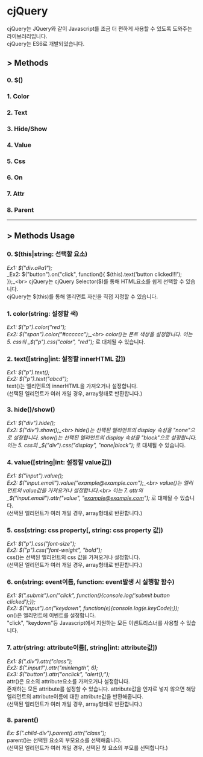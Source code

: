 # cjQuery
cjQuery는 JQuery와 같이 Javascript를 조금 더 편하게 사용할 수 있도록 도와주는 라이브러리입니다.<br>
cjQuery는 ES6로 개발되었습니다.

## > Methods
### 0. $()
### 1. Color
### 2. Text
### 3. Hide/Show
### 4. Value
### 5. Css
### 6. On
### 7. Attr
### 8. Parent

***

## > Methods Usage

### 0. $(this|string: 선택할 요소)
_Ex1: $("div.a#a1");_<br>
_Ex2: $("button").on("click", function(){ $(this).text('button clicked!!!'); });_<br>
cjQuery는 cjQuery Selector($)를 통해 HTML요소를 쉽게 선택할 수 있습니다.<br>
cjQuery는 $(this)를 통해 엘리먼트 자신을 직접 지정할 수 있습니다.

### 1. color(string: 설정할 색)
_Ex1: $("p").color("red");_<br>
_Ex2: $("span").color("#cccccc");_<br>
color()는 폰트 색상을 설정합니다.
이는 5. css의 _$("p").css("color", "red");_ 로 대체될 수 있습니다.<br>

### 2. text([string|int: 설정할 innerHTML 값])
_Ex1: $("p").text();_<br>
_Ex2: $("p").text("abcd");_<br>
text()는 엘리먼트의 innerHTML을 가져오거나 설정합니다.<br>
(선택된 엘리먼트가 여러 개일 경우, array형태로 반환합니다.)


### 3. hide()/show()
_Ex1: $("div").hide();_<br>
_Ex2: $("div").show();_<br>
hide()는 선택된 엘리먼트의 display 속성을 "none"으로 설정합니다.
show()는 선택된 엘리먼트의 display 속성을 "block"으로 설정합니다.
이는 5. css의 _$("div").css("display", "none|block");_ 로 대체될 수 있습니다.<br>

### 4. value([string|int: 설정할 value값])
_Ex1: $("input").value();_<br>
_Ex2: $("input.email").value("example@example.com");_<br>
value()는 엘리먼트의 value값을 가져오거나 설정합니다.<br>
이는 7. attr의 _$("input.email").attr("value", "example@example.com");_ 로 대체될 수 있습니다.<br>
(선택된 엘리먼트가 여러 개일 경우, array형태로 반환합니다.)

### 5. css(string: css property[, string: css property 값])
_Ex1: $("p").css("font-size");_<br>
_Ex2: $("p").css("font-weight", "bold");_<br>
css()는 선택된 엘리먼트의 css 값을 가져오거나 설정합니다.<br>
(선택된 엘리먼트가 여러 개일 경우, array형태로 반환합니다.)

### 6. on(string: event이름, function: event발생 시 실행할 함수)
_Ex1: $(".submit").on("click", function(){console.log('submit button clicked');});_<br>
_Ex2: $("input").on("keydown", function(e){console.log(e.keyCode);});_<br>
on()은 엘리먼트에 이벤트를 설정합니다.<br>
"click", "keydown"등 Javascript에서 지원하는 모든 이벤트리스너를 사용할 수 있습니다.

### 7. attr(string: attribute이름[, string|int: attribute값])
_Ex1: $(".div").attr("class");_<br>
_Ex2: $(".input1").attr("minlength", 6);_<br>
_Ex3: $("button").attr("onclick", "alert();");_<br>
attr()은 요소의 attribute요소를 가져오거나 설정합니다.<br>
존재하는 모든 attribute를 설정할 수 있습니다.
attribute값을 인자로 넣지 않으면 해당 엘리먼트의 attribute이름에 대한 attribute값을 반환해줍니다.<br>
(선택된 엘리먼트가 여러 개일 경우, array형태로 반환합니다.)

### 8. parent()
_Ex: $(".child-div").parent().attr("class");_<br>
parent()는 선택된 요소의 부모요소를 선택해줍니다.<br>
(선택된 엘리먼트가 여러 개일 경우, 선택된 첫 요소의 부모를 선택합니다.)
